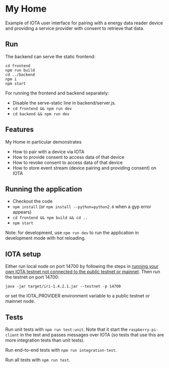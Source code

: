 # My Home

Example of IOTA user interface for pairing with a energy data reader device and providing a service provider with consent to retrieve that data.

## Run

The backend can serve the static frontend:

```
cd frontend
npm run build
cd ../backend
npm i
npm start
```

For running the frontend and backend separately:
- Disable the serve-static line in backend/server.js.
- `cd frontend && npm run dev`
- `cd backend && npm run dev`

## Features

My Home in particular demonstrates
- How to pair with a device via IOTA
- How to provide consent to access data of that device
- How to revoke consent to access data of that device
- How to store event stream (device pairing and providing consent) on IOTA

## Running the application

- Checkout the code
- `npm install` (or `npm install --python=python2.6` when a gyp error appears)
- `cd frontend && npm build && cd ..`
- `npm start`

Note: for development, use `npm run dev` to run the application in development mode with hot reloading.

## IOTA setup

Either run local node on port 14700 by following the steps in [running your own IOTA testnet not connected to the public testnet or mainnet](https://github.com/schierlm/private-iota-testnet). Then run the testnet on port 14700:

```
java -jar target/iri-1.4.2.1.jar --testnet -p 14700
```

or set the IOTA_PROVIDER environment variable to a public testnet or mainnet node.

## Tests

Run unit tests with `npm run test:unit`. Note that it start the `raspberry-pi-client` in the test and passes messages over IOTA (so tests that use this are more integration tests than unit tests).

Run end-to-end tests with `npm run integration-test`.

Run all tests with `npm run test`.
